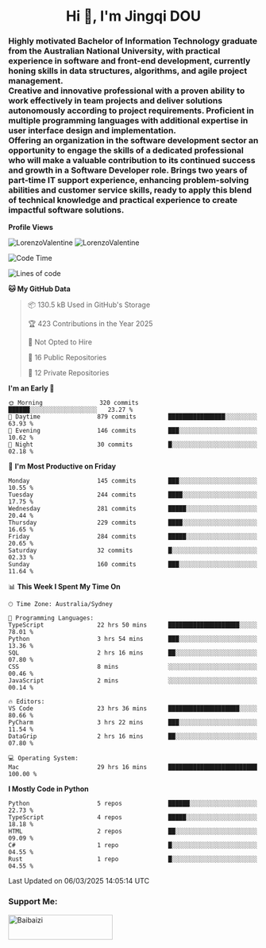 <h1 align="center">Hi 👋, I'm Jingqi DOU</h1>
<h3 align="left">
Highly motivated Bachelor of Information Technology graduate from the Australian National University, with practical experience in software and front-end development, currently honing skills in data structures, algorithms, and agile project management. <br>
Creative and innovative professional with a proven ability to work effectively in team projects and deliver solutions autonomously according to project requirements. Proficient in multiple programming languages with additional expertise in user interface design and implementation. <br>
Offering an organization in the software development sector an opportunity to engage the skills of a dedicated professional who will make a valuable contribution to its continued success and growth in a Software Developer role. Brings two years of part-time IT support experience, enhancing problem-solving abilities and customer service skills, ready to apply this blend of technical knowledge and practical experience to create impactful software solutions.
</h3>

**Profile Views**<br>
<!-- <img src="https://count.getloli.com/get/@:name" alt="LorenzoValentine" theme="rule34" /> -->
<img src="https://count.getloli.com/@LorenzoValentine?name=LorenzoValentine&theme=asoul&padding=7&offset=0&align=center&scale=2&pixelated=1&darkmode=auto&prefix=020315" alt="LorenzoValentine" theme="rule34" />
<img src="https://count.getloli.com/@LorenzoValentine?name=LorenzoValentine&theme=food&padding=7&offset=0&align=center&scale=2&pixelated=1&darkmode=auto&prefix=020315" alt="LorenzoValentine" theme="rule34" />
 

<!--START_SECTION:waka-->
![Code Time](http://img.shields.io/badge/Code%20Time-1%2C618%20hrs%2036%20mins-blue)

![Lines of code](https://img.shields.io/badge/From%20Hello%20World%20I%27ve%20Written-286.8%20thousand%20lines%20of%20code-blue)

**🐱 My GitHub Data** 

> 📦 130.5 kB Used in GitHub's Storage 
 > 
> 🏆 423 Contributions in the Year 2025
 > 
> 🚫 Not Opted to Hire
 > 
> 📜 16 Public Repositories 
 > 
> 🔑 12 Private Repositories 
 > 
**I'm an Early 🐤** 

```text
🌞 Morning                320 commits         ██████░░░░░░░░░░░░░░░░░░░   23.27 % 
🌆 Daytime                879 commits         ████████████████░░░░░░░░░   63.93 % 
🌃 Evening                146 commits         ███░░░░░░░░░░░░░░░░░░░░░░   10.62 % 
🌙 Night                  30 commits          █░░░░░░░░░░░░░░░░░░░░░░░░   02.18 % 
```
📅 **I'm Most Productive on Friday** 

```text
Monday                   145 commits         ███░░░░░░░░░░░░░░░░░░░░░░   10.55 % 
Tuesday                  244 commits         ████░░░░░░░░░░░░░░░░░░░░░   17.75 % 
Wednesday                281 commits         █████░░░░░░░░░░░░░░░░░░░░   20.44 % 
Thursday                 229 commits         ████░░░░░░░░░░░░░░░░░░░░░   16.65 % 
Friday                   284 commits         █████░░░░░░░░░░░░░░░░░░░░   20.65 % 
Saturday                 32 commits          █░░░░░░░░░░░░░░░░░░░░░░░░   02.33 % 
Sunday                   160 commits         ███░░░░░░░░░░░░░░░░░░░░░░   11.64 % 
```


📊 **This Week I Spent My Time On** 

```text
🕑︎ Time Zone: Australia/Sydney

💬 Programming Languages: 
TypeScript               22 hrs 50 mins      ████████████████████░░░░░   78.01 % 
Python                   3 hrs 54 mins       ███░░░░░░░░░░░░░░░░░░░░░░   13.36 % 
SQL                      2 hrs 16 mins       ██░░░░░░░░░░░░░░░░░░░░░░░   07.80 % 
CSS                      8 mins              ░░░░░░░░░░░░░░░░░░░░░░░░░   00.46 % 
JavaScript               2 mins              ░░░░░░░░░░░░░░░░░░░░░░░░░   00.14 % 

🔥 Editors: 
VS Code                  23 hrs 36 mins      ████████████████████░░░░░   80.66 % 
PyCharm                  3 hrs 22 mins       ███░░░░░░░░░░░░░░░░░░░░░░   11.54 % 
DataGrip                 2 hrs 16 mins       ██░░░░░░░░░░░░░░░░░░░░░░░   07.80 % 

💻 Operating System: 
Mac                      29 hrs 16 mins      █████████████████████████   100.00 % 
```

**I Mostly Code in Python** 

```text
Python                   5 repos             ██████░░░░░░░░░░░░░░░░░░░   22.73 % 
TypeScript               4 repos             █████░░░░░░░░░░░░░░░░░░░░   18.18 % 
HTML                     2 repos             ██░░░░░░░░░░░░░░░░░░░░░░░   09.09 % 
C#                       1 repo              █░░░░░░░░░░░░░░░░░░░░░░░░   04.55 % 
Rust                     1 repo              █░░░░░░░░░░░░░░░░░░░░░░░░   04.55 % 
```




 Last Updated on 06/03/2025 14:05:14 UTC
<!--END_SECTION:waka-->

<!-- [![willianrod's wakatime stats](https://github-readme-stats.vercel.app/api/wakatime?username=lorenzoval2050)](https://github.com/anuraghazra/github-readme-stats) -->


<h3 align="left">Support Me:</h3>
<p><a href="https://www.buymeacoffee.com/Baibaizi"> <img align="left" src="https://cdn.buymeacoffee.com/buttons/v2/default-yellow.png" height="50" width="210" alt="Baibaizi" /></a></p><br><br>
